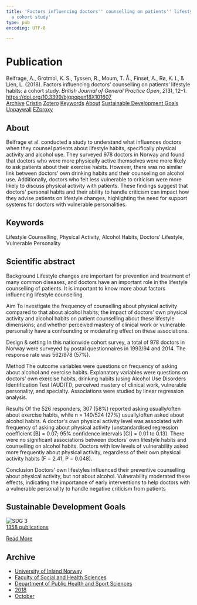 ```yaml
---
title: 'Factors influencing doctors'' counselling on patients'' lifestyle habits:
  a cohort study'
type: pub
encoding: UTF-8

---
```

<h1>Publication</h1>
<article id="csl-bib-container-YVK8IFYJ" class="csl-bib-container">
  <div class="csl-bib-body"> <div class="csl-entry">Belfrage, A., Grotmol, K. S., Tyssen, R., Moum, T. Å., Finset, A., Rø, K. I., &#38; Lien, L. (2018). Factors influencing doctors’ counselling on patients’ lifestyle habits: a cohort study. <i>British Journal of General Practice Open</i>, <i>2</i>(3), 12–1. <a href="https://doi.org/10.3399/bjgpopen18X101607">https://doi.org/10.3399/bjgpopen18X101607</a></div> </div>
  <div class="csl-bib-buttons">
    <a href="#taxonomy-article-YVK8IFYJ" alt="archive" class="csl-bib-button">Archive</a>
    <a href="https://app.cristin.no/results/show.jsf?id=1622435" alt="Cristin" class="csl-bib-button">Cristin</a>
    <a href="http://zotero.org/groups/5881554/items/YVK8IFYJ" alt="Zotero" class="csl-bib-button">Zotero</a>
    <a href="#keywords-article-YVK8IFYJ" alt="keywords" class="csl-bib-button">Keywords</a>
    <a href="#about-article-YVK8IFYJ" alt="about_pub" class="csl-bib-button">About</a>
    <a href="#sdg-article-YVK8IFYJ" alt="sdg" class="csl-bib-button">Sustainable Development Goals</a>
    <a href="https://bjgpopen.org/content/bjgpoa/2/3/bjgpopen18X101607.full.pdf" alt="Unpaywall" class="csl-bib-button">Unpaywall</a>
    <a href="https://bjgpopen.org/content/bjgpoa/2/3/bjgpopen18X101607.full.pdf" alt="EZproxy" class="csl-bib-button">EZproxy</a>
  </div>
  <div id="csl-bib-meta-container-YVK8IFYJ"></div>
</article>
<div id="csl-bib-meta-YVK8IFYJ" class="csl-bib-meta">
  <article id="about-article-YVK8IFYJ" class="about_pub-article">
    <h1>About</h1>
    Belfrage et al. conducted a study to understand what influences doctors when they counsel patients about lifestyle habits, specifically physical activity and alcohol use. They surveyed 978 doctors in Norway and found that doctors who were more physically active themselves were more likely to ask patients about their exercise habits. However, there was no similar link between doctors' own drinking habits and their counseling on alcohol use. Additionally, doctors who felt less vulnerable to criticism were more likely to discuss physical activity with patients. These findings suggest that doctors' personal habits and their ability to handle criticism can impact how they advise patients on lifestyle changes, highlighting the need for support systems for doctors with vulnerable personalities.
  </article>
  <article id="keywords-article-YVK8IFYJ" class="keywords-article">
    <h1>Keywords</h1>
    Lifestyle Counselling, Physical Activity, Alcohol Habits, Doctors' Lifestyle, Vulnerable Personality
  </article>
  <article id="abstract-article-YVK8IFYJ" class="abstract-article">
    <h1>Scientific abstract</h1>
    Background Lifestyle changes are important for prevention and treatment of many common diseases, and doctors have an important role in the lifestyle counselling of patients. It is important to know more about factors influencing lifestyle counselling. 
 
Aim To investigate the frequency of counselling about physical activity compared to that about alcohol habits; the impact of doctors’ own physical activity and alcohol habits on patient counselling about these lifestyle dimensions; and whether perceived mastery of clinical work or vulnerable personality have a confounding or moderating effect on these associations. 
 
Design & setting In this nationwide cohort survey, a total of 978 doctors in Norway were surveyed by postal questionnaires in 1993/94 and 2014. The response rate was 562/978 (57%). 
 
Method The outcome variables were questions on frequency of asking about alcohol and exercise habits. Explanatory variables were questions on doctors’ own exercise habits, drinking habits (using Alcohol Use Disorders Identification Test [AUDIT]), perceived mastery of clinical work, vulnerable personality, and specialty. Associations were studied by linear regression analysis. 
 
Results Of the 526 responders, 307 (58%) reported asking usually/often about exercise habits, while n = 140/524 (27%) usually/often asked about alcohol habits. A doctor's own physical activity level was associated with frequency of asking about physical activity (unstandardised regression coefficient [B] = 0.07; 95% confidence intervals [CI] = 0.01 to 0.13). There were no significant associations between doctors' own lifestyle habits and counselling on alcohol habits. Doctors with low levels of vulnerability asked more frequently about physical activity, regardless of their own physical activity habits (F = 2.41, P = 0.048). 
 
Conclusion Doctors’ own lifestyles influenced their preventive counselling about physical activity, but not about alcohol. Vulnerability moderated these effects, indicating the importance of early interventions to help doctors with a vulnerable personality to handle negative criticism from patients
  </article>
  <article id="sdg-article-YVK8IFYJ" class="sdg-article">
    <h1>Sustainable Development Goals</h1>
    <div class="sdg-container"><div id="sdg3" class="sdg">
        <img src="{{< params subfolder >}}images/sdg/sdg03_en.png" class="image" alt="SDG 3">
        <div class="sdg-overlay">
          <a href="{{< params subfolder >}}en/archive/?sdg=3#archive" class="sdg-publication-count"><span>1358</span> publications</a>
          <p><a href="https://sdgs.un.org/goals/goal3" class="sdg-read-more">Read More</a></p>
        </div>
      </div></div>
  </article>
  <article id="taxonomy-article-YVK8IFYJ" class="taxonomy-article">
    <h1>Archive</h1>
    <ul>
      <li><a href="{{< params subfolder >}}en/archive/?key=3DCRN523">University of Inland Norway</a></li>
      <li><a href="{{< params subfolder >}}en/archive/?key=IDKFS3MX">Faculty of Social and Health Sciences</a></li>
      <li><a href="{{< params subfolder >}}en/archive/?key=FJXE3Z8X">Department of Public Health and Sport Sciences</a></li>
      <li><a href="{{< params subfolder >}}en/archive/?key=H5P87HVL">2018</a></li>
      <li><a href="{{< params subfolder >}}en/archive/?key=2ZZMV23M">October</a></li>
    </ul>
  </article>
</div>

